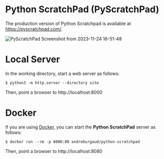 # Python ScratchPad (PyScratchPad)

The production version of Python Scratchpad is available at https://pyscratchpad.com/.

![PyScratchPad Screenshot from 2023-11-24 16-51-48](https://github.com/andreburgaud/python-scratchpad/assets/6396088/f4ccec46-9a8e-41f4-b9d2-d4aa07c2deb1)

# Local Server

In the working directory, start a web server as follows:

```
$ python3 -m http.server --directory site
```

Then, point a browser to http://localhost:8000

# Docker

If you are using [Docker](https://www.docker.com/), you can start the **Python ScratchPad** server as follows:

```
$ docker run --rm -p 8080:80 andreburgaud/python-scratchpad
```

Then, point a browser to http://localhost:8080
